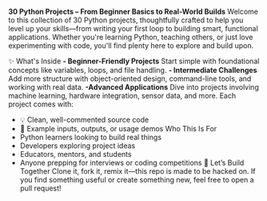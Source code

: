 **30 Python Projects – From Beginner Basics to Real-World Builds**
Welcome to this collection of 30 Python projects, thoughtfully crafted to help you level up your skills—from writing your first loop to building smart, functional applications. Whether you're learning Python, teaching others, or just love experimenting with code, you'll find plenty here to explore and build upon.

✨ What's Inside
**-  Beginner-Friendly Projects**
Start simple with foundational concepts like variables, loops, and file handling.
**- Intermediate Challenges**
Add more structure with object-oriented design, command-line tools, and working with real data.
**-Advanced Applications**
Dive into projects involving machine learning, hardware integration, sensor data, and more.
Each project comes with:
- 💡 Clean, well-commented source code
- 📂 Example inputs, outputs, or usage demos
 Who This Is For
- Python learners looking to build real things
- Developers exploring project ideas
- Educators, mentors, and students
- Anyone prepping for interviews or coding competitions
🔄 Let’s Build Together
Clone it, fork it, remix it—this repo is made to be hacked on. If you find something useful or create something new, feel free to open a pull request!

